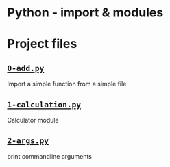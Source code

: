 # Python - import & modules

# Project files


## [`0-add.py`](0-add.py)
Import a simple function from a simple file

## [`1-calculation.py`](1-calculation.py)
Calculator module

## [`2-args.py`](2-args.py)
print commandline arguments
